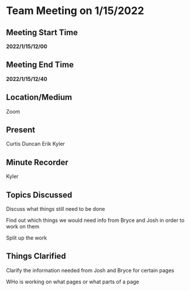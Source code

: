 # Team Meeting on 1/15/2022

## Meeting Start Time
**2022/1/15/12/00**

## Meeting End Time
**2022/1/15/12/40**

## Location/Medium

Zoom

## Present

Curtis
Duncan
Erik
Kyler

## Minute Recorder

Kyler

## Topics Discussed

Discuss what things still need to be done

Find out which things we would need info from Bryce and Josh in order to work on them

Split up the work

## Things Clarified

Clarify the information needed from Josh and Bryce for certain pages

WHo is working on what pages or what parts of a page
